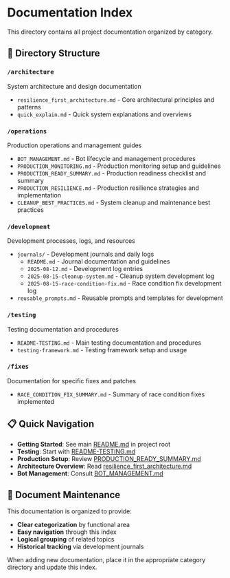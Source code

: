 # Documentation Index

This directory contains all project documentation organized by category.

## 📁 Directory Structure

### `/architecture`
System architecture and design documentation
- `resilience_first_architecture.md` - Core architectural principles and patterns
- `quick_explain.md` - Quick system explanations and overviews

### `/operations` 
Production operations and management guides
- `BOT_MANAGEMENT.md` - Bot lifecycle and management procedures
- `PRODUCTION_MONITORING.md` - Production monitoring setup and guidelines
- `PRODUCTION_READY_SUMMARY.md` - Production readiness checklist and summary
- `PRODUCTION_RESILIENCE.md` - Production resilience strategies and implementation
- `CLEANUP_BEST_PRACTICES.md` - System cleanup and maintenance best practices

### `/development`
Development processes, logs, and resources
- `journals/` - Development journals and daily logs
  - `README.md` - Journal documentation and guidelines
  - `2025-08-12.md` - Development log entries
  - `2025-08-15-cleanup-system.md` - Cleanup system development log
  - `2025-08-15-race-condition-fix.md` - Race condition fix development log
- `reusable_prompts.md` - Reusable prompts and templates for development

### `/testing`
Testing documentation and procedures
- `README-TESTING.md` - Main testing documentation and procedures
- `testing-framework.md` - Testing framework setup and usage

### `/fixes`
Documentation for specific fixes and patches
- `RACE_CONDITION_FIX_SUMMARY.md` - Summary of race condition fixes implemented

## 📋 Quick Navigation

- **Getting Started**: See main [README.md](../README.md) in project root
- **Testing**: Start with [README-TESTING.md](testing/README-TESTING.md)
- **Production Setup**: Review [PRODUCTION_READY_SUMMARY.md](operations/PRODUCTION_READY_SUMMARY.md)
- **Architecture Overview**: Read [resilience_first_architecture.md](architecture/resilience_first_architecture.md)
- **Bot Management**: Consult [BOT_MANAGEMENT.md](operations/BOT_MANAGEMENT.md)

## 🔄 Document Maintenance

This documentation is organized to provide:
- **Clear categorization** by functional area
- **Easy navigation** through this index
- **Logical grouping** of related topics
- **Historical tracking** via development journals

When adding new documentation, place it in the appropriate category directory and update this index.